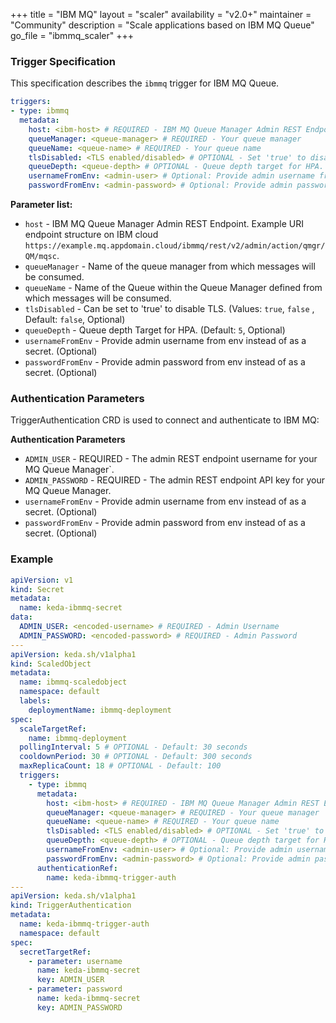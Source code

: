 +++
title = "IBM MQ"
layout = "scaler"
availability = "v2.0+"
maintainer = "Community"
description = "Scale applications based on IBM MQ Queue"
go_file = "ibmmq_scaler"
+++

### Trigger Specification

This specification describes the `ibmmq` trigger for IBM MQ Queue.

```yaml
triggers:
- type: ibmmq
  metadata:
    host: <ibm-host> # REQUIRED - IBM MQ Queue Manager Admin REST Endpoint
    queueManager: <queue-manager> # REQUIRED - Your queue manager
    queueName: <queue-name> # REQUIRED - Your queue name
    tlsDisabled: <TLS enabled/disabled> # OPTIONAL - Set 'true' to disable TLS. Default: false
    queueDepth: <queue-depth> # OPTIONAL - Queue depth target for HPA. Default: 5 messages
    usernameFromEnv: <admin-user> # Optional: Provide admin username from env instead of as a secret
    passwordFromEnv: <admin-password> # Optional: Provide admin password from env instead of as a secret
```

**Parameter list:**

- `host` - IBM MQ Queue Manager Admin REST Endpoint. Example URI endpoint structure on IBM cloud `https://example.mq.appdomain.cloud/ibmmq/rest/v2/admin/action/qmgr/QM/mqsc`.
- `queueManager` - Name of the queue manager from which messages will be consumed.
- `queueName` - Name of the Queue within the Queue Manager defined from which messages will be consumed.
- `tlsDisabled` - Can be set to 'true' to disable TLS. (Values: `true`, `false` , Default: `false`, Optional)
- `queueDepth` - Queue depth Target for HPA. (Default: `5`, Optional)
- `usernameFromEnv` - Provide admin username from env instead of as a secret. (Optional)
- `passwordFromEnv` - Provide admin password from env instead of as a secret. (Optional)

### Authentication Parameters

TriggerAuthentication CRD is used to connect and authenticate to IBM MQ:

**Authentication Parameters**

- `ADMIN_USER` - REQUIRED - The admin REST endpoint username for your MQ Queue Manager`.
- `ADMIN_PASSWORD` - REQUIRED - The admin REST endpoint API key for your MQ Queue Manager.
- `usernameFromEnv` - Provide admin username from env instead of as a secret. (Optional)
- `passwordFromEnv` - Provide admin password from env instead of as a secret. (Optional)

### Example

```yaml
apiVersion: v1
kind: Secret
metadata:
  name: keda-ibmmq-secret
data:
  ADMIN_USER: <encoded-username> # REQUIRED - Admin Username
  ADMIN_PASSWORD: <encoded-password> # REQUIRED - Admin Password
---
apiVersion: keda.sh/v1alpha1
kind: ScaledObject
metadata:
  name: ibmmq-scaledobject
  namespace: default
  labels:
    deploymentName: ibmmq-deployment
spec:
  scaleTargetRef:
    name: ibmmq-deployment
  pollingInterval: 5 # OPTIONAL - Default: 30 seconds
  cooldownPeriod: 30 # OPTIONAL - Default: 300 seconds
  maxReplicaCount: 18 # OPTIONAL - Default: 100
  triggers:
    - type: ibmmq
      metadata:
        host: <ibm-host> # REQUIRED - IBM MQ Queue Manager Admin REST Endpoint
        queueManager: <queue-manager> # REQUIRED - Your queue manager
        queueName: <queue-name> # REQUIRED - Your queue name
        tlsDisabled: <TLS enabled/disabled> # OPTIONAL - Set 'true' to disable TLS. Default: false
        queueDepth: <queue-depth> # OPTIONAL - Queue depth target for HPA. Default: 5 messages
        usernameFromEnv: <admin-user> # Optional: Provide admin username from env instead of as a secret
        passwordFromEnv: <admin-password> # Optional: Provide admin password from env instead of as a secret 
      authenticationRef:
        name: keda-ibmmq-trigger-auth
---
apiVersion: keda.sh/v1alpha1
kind: TriggerAuthentication
metadata:
  name: keda-ibmmq-trigger-auth
  namespace: default
spec:
  secretTargetRef:
    - parameter: username
      name: keda-ibmmq-secret
      key: ADMIN_USER
    - parameter: password
      name: keda-ibmmq-secret
      key: ADMIN_PASSWORD
```
